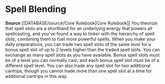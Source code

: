 ﻿---
id: '3'
name: Spell Blending
rarity: Common
rus_type_level: null
source: '[[DATABASE/source/Core Rulebook|Core Rulebook]]'
trait: null
type: Wizard Arcane Thesis

---
# Spell Blending

**Source** [[DATABASE/source/Core Rulebook|Core Rulebook]] 
You theorize that spell slots are a shorthand for an underlying energy that powers all spellcasting, and you've found a way to tinker with the hierarchy of spell slots, combining them to fuel more powerful spells.
 When you make your daily preparations, you can trade two spell slots of the same level for a bonus spell slot of up to 2 levels higher than the traded spell slots. You can exchange as many spell slots as you have available. Bonus spell slots must be of a level you can normally cast, and each bonus spell slot must be of a different spell level. You can also trade any spell slot for two additional cantrips, though you cannot trade more than one spell slot at a time for additional cantrips in this way.
